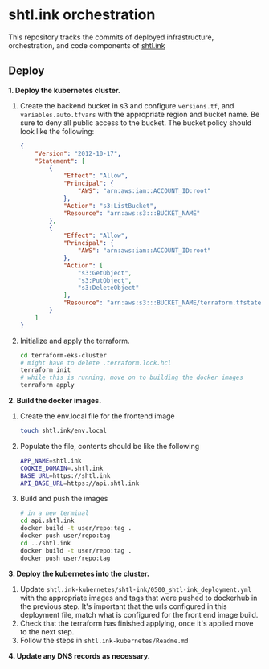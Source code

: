 # **shtl.ink orchestration**

This repository tracks the commits of deployed infrastructure, orchestration, and code components of [shtl.ink](https://shtl.ink)

## **Deploy**
**1. Deploy the kubernetes cluster.**
   1. Create the backend bucket in s3 and configure ```versions.tf```, and ```variables.auto.tfvars``` with the appropriate region and bucket name.  Be sure to deny all public access to the bucket.  The bucket policy should look like the following:
        ```json
        {
            "Version": "2012-10-17",
            "Statement": [
                {
                    "Effect": "Allow",
                    "Principal": {
                        "AWS": "arn:aws:iam::ACCOUNT_ID:root"
                    },
                    "Action": "s3:ListBucket",
                    "Resource": "arn:aws:s3:::BUCKET_NAME"
                },
                {
                    "Effect": "Allow",
                    "Principal": {
                        "AWS": "arn:aws:iam::ACCOUNT_ID:root"
                    },
                    "Action": [
                        "s3:GetObject",
                        "s3:PutObject",
                        "s3:DeleteObject"
                    ],
                    "Resource": "arn:aws:s3:::BUCKET_NAME/terraform.tfstate"
                }
            ]
        }
        ```
   2. Initialize and apply the terraform.
      ```bash
      cd terraform-eks-cluster
      # might have to delete .terraform.lock.hcl
      terraform init
      # while this is running, move on to building the docker images
      terraform apply
      ```
**2. Build the docker images.**  
   1. Create the env.local file for the frontend image
        ```bash
        touch shtl.ink/env.local
        ```
   2. Populate the file, contents should be like the following
        ```bash
        APP_NAME=shtl.ink
        COOKIE_DOMAIN=.shtl.ink
        BASE_URL=https://shtl.ink
        API_BASE_URL=https://api.shtl.ink
        ```
   3. Build and push the images
        ```bash
        # in a new terminal
        cd api.shtl.ink
        docker build -t user/repo:tag .
        docker push user/repo:tag
        cd ../shtl.ink
        docker build -t user/repo:tag .
        docker push user/repo:tag
        ```  
**3. Deploy the kubernetes into the cluster.**  
   1. Update ```shtl.ink-kubernetes/shtl-ink/0500_shtl-ink_deployment.yml``` with the appropriate images and tags that were pushed to dockerhub in the previous step. It's important that the urls configured in this deployment file, match what is configured for the front end image build.
   2. Check that the terraform has finished applying, once it's applied move to the next step.
   3. Follow the steps in ```shtl.ink-kubernetes/Readme.md```

**4. Update any DNS records as necessary.**
